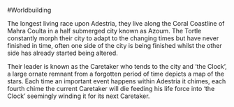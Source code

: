 #Worldbuilding 



The longest living race upon Adestria, they live along the Coral Coastline of Mahra Coulta in a half submerged city known as Azoum. The Tortle constantly morph their city to adapt to the changing times but have never finished in time, often one side of the city is being finished whilst the other side has already started being altered.

  

Their leader is known as the Caretaker who tends to the city and ‘the Clock’, a large ornate remnant from a forgotten period of time depicts a map of the stars. Each time an important event happens within Adestria it chimes, each fourth chime the current Caretaker will die feeding his life force into ‘the Clock’ seemingly winding it for its next Caretaker.

